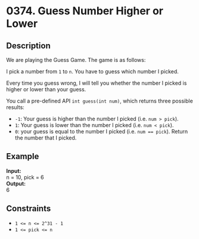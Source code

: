 # 0374. Guess Number Higher or Lower

## Description

We are playing the Guess Game. The game is as follows:

I pick a number from `1` to `n`. You have to guess which number I picked.

Every time you guess wrong, I will tell you whether the number I picked is higher or lower than your guess.

You call a pre-defined API `int guess(int num)`, which returns three possible results:

- `-1`: Your guess is higher than the number I picked (i.e. `num > pick`).
- `1`: Your guess is lower than the number I picked (i.e. `num < pick`).
- `0`: your guess is equal to the number I picked (i.e. `num == pick`).
Return the number that I picked.

## Example

**Input:**  
n = 10, pick = 6
<br>
**Output:**
<br>
6

## Constraints

- `1 <= n <= 2^31 - 1`
- `1 <= pick <= n`
